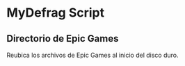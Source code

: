 # MyDefrag Script 
## Directorio de Epic Games
Reubica los archivos de Epic Games al inicio del disco duro.
